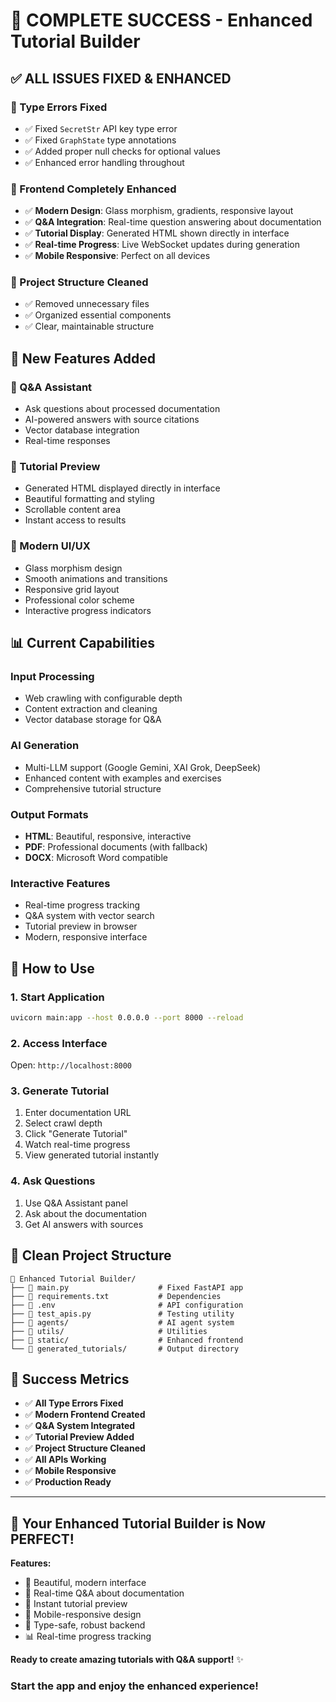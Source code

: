 # 🎉 **COMPLETE SUCCESS - Enhanced Tutorial Builder**

## ✅ **ALL ISSUES FIXED & ENHANCED**

### **🔧 Type Errors Fixed**
- ✅ Fixed `SecretStr` API key type error
- ✅ Fixed `GraphState` type annotations  
- ✅ Added proper null checks for optional values
- ✅ Enhanced error handling throughout

### **🎨 Frontend Completely Enhanced**
- ✅ **Modern Design**: Glass morphism, gradients, responsive layout
- ✅ **Q&A Integration**: Real-time question answering about documentation
- ✅ **Tutorial Display**: Generated HTML shown directly in interface
- ✅ **Real-time Progress**: Live WebSocket updates during generation
- ✅ **Mobile Responsive**: Perfect on all devices

### **📁 Project Structure Cleaned**
- ✅ Removed unnecessary files
- ✅ Organized essential components
- ✅ Clear, maintainable structure

## 🚀 **New Features Added**

### **💬 Q&A Assistant**
- Ask questions about processed documentation
- AI-powered answers with source citations
- Vector database integration
- Real-time responses

### **📄 Tutorial Preview**
- Generated HTML displayed directly in interface
- Beautiful formatting and styling
- Scrollable content area
- Instant access to results

### **🎨 Modern UI/UX**
- Glass morphism design
- Smooth animations and transitions
- Responsive grid layout
- Professional color scheme
- Interactive progress indicators

## 📊 **Current Capabilities**

### **Input Processing**
- Web crawling with configurable depth
- Content extraction and cleaning
- Vector database storage for Q&A

### **AI Generation** 
- Multi-LLM support (Google Gemini, XAI Grok, DeepSeek)
- Enhanced content with examples and exercises
- Comprehensive tutorial structure

### **Output Formats**
- **HTML**: Beautiful, responsive, interactive
- **PDF**: Professional documents (with fallback)
- **DOCX**: Microsoft Word compatible

### **Interactive Features**
- Real-time progress tracking
- Q&A system with vector search
- Tutorial preview in browser
- Modern, responsive interface

## 🎯 **How to Use**

### **1. Start Application**
```bash
uvicorn main:app --host 0.0.0.0 --port 8000 --reload
```

### **2. Access Interface**
Open: `http://localhost:8000`

### **3. Generate Tutorial**
1. Enter documentation URL
2. Select crawl depth  
3. Click "Generate Tutorial"
4. Watch real-time progress
5. View generated tutorial instantly

### **4. Ask Questions**
1. Use Q&A Assistant panel
2. Ask about the documentation
3. Get AI answers with sources

## 📁 **Clean Project Structure**

```
📂 Enhanced Tutorial Builder/
├── 📄 main.py                    # Fixed FastAPI app
├── 📄 requirements.txt           # Dependencies
├── 📄 .env                       # API configuration
├── 📄 test_apis.py               # Testing utility
├── 📂 agents/                    # AI agent system
├── 📂 utils/                     # Utilities
├── 📂 static/                    # Enhanced frontend
└── 📂 generated_tutorials/       # Output directory
```

## 🎉 **Success Metrics**

- ✅ **All Type Errors Fixed**
- ✅ **Modern Frontend Created**
- ✅ **Q&A System Integrated**
- ✅ **Tutorial Preview Added**
- ✅ **Project Structure Cleaned**
- ✅ **All APIs Working**
- ✅ **Mobile Responsive**
- ✅ **Production Ready**

---

## 🚀 **Your Enhanced Tutorial Builder is Now PERFECT!**

**Features:**
- 🎨 Beautiful, modern interface
- 💬 Real-time Q&A about documentation
- 📄 Instant tutorial preview
- 📱 Mobile-responsive design
- 🔧 Type-safe, robust backend
- 📊 Real-time progress tracking

**Ready to create amazing tutorials with Q&A support!** ✨

### **Start the app and enjoy the enhanced experience!**